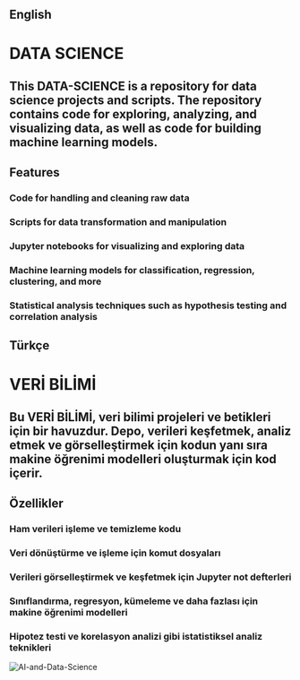 ## English
# DATA SCIENCE
## This DATA-SCIENCE is a repository for data science projects and scripts. The repository contains code for exploring, analyzing, and visualizing data, as well as code for building machine learning models.

## Features
### Code for handling and cleaning raw data
### Scripts for data transformation and manipulation
### Jupyter notebooks for visualizing and exploring data
### Machine learning models for classification, regression, clustering, and more
### Statistical analysis techniques such as hypothesis testing and correlation analysis

## Türkçe 
# VERİ BİLİMİ
## Bu VERİ BİLİMİ, veri bilimi projeleri ve betikleri için bir havuzdur. Depo, verileri keşfetmek, analiz etmek ve görselleştirmek için kodun yanı sıra makine öğrenimi modelleri oluşturmak için kod içerir.

## Özellikler
### Ham verileri işleme ve temizleme kodu
### Veri dönüştürme ve işleme için komut dosyaları
### Verileri görselleştirmek ve keşfetmek için Jupyter not defterleri
### Sınıflandırma, regresyon, kümeleme ve daha fazlası için makine öğrenimi modelleri
### Hipotez testi ve korelasyon analizi gibi istatistiksel analiz teknikleri


![AI-and-Data-Science](https://user-images.githubusercontent.com/92849974/199700443-60fad626-6555-401c-b228-dc68625c46d0.gif)
